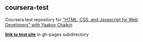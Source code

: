 ## coursera-test

Coursera test repository for ["HTML, CSS, and Javascript for Web Developers" with Yaakov Chaikin](https://www.coursera.org/learn/html-css-javascript-for-web-developers)

[**link to test site**](https://mfekadu.github.io/coursera-test/site/) in gh-pages subdirectory
